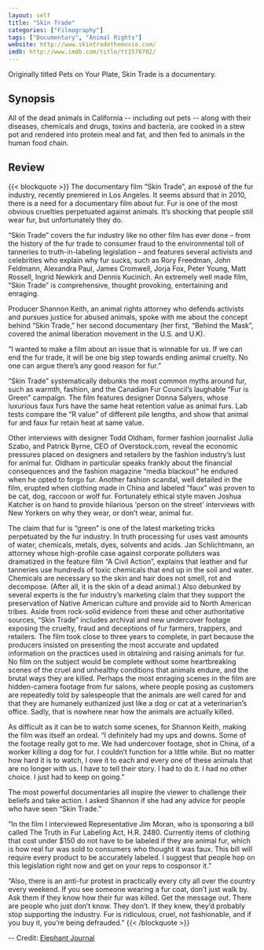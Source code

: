 ```yaml
---
layout: self
title: "Skin Trade"
categories: ["Filmography"]
tags: ["Documentary", "Animal Rights"]
website: http://www.skintradethemovie.com/
imdb: http://www.imdb.com/title/tt1576702/
---
```


Originally titled Pets on Your Plate, Skin Trade is a documentary.

## Synopsis

All of the dead animals in California -- including out pets -- along with their diseases, chemicals and drugs, toxins and bacteria, are cooked in a stew pot and rendered into protein meal and fat, and then fed to animals in the human food chain.

## Review

{{< blockquote >}}
The documentary film “Skin Trade”, an exposé of the fur industry, recently premiered in Los Angeles. It seems absurd that in 2010, there is a need for a documentary film about fur. Fur is one of the most obvious cruelties perpetuated against animals. It’s shocking that people still wear fur, but unfortunately they do.

“Skin Trade” covers the fur industry like no other film has ever done – from the history of the fur trade to consumer fraud to the environmental toll of tanneries to truth-in-labeling legislation – and features several activists and celebrities who explain why fur sucks, such as Rory Freedman, John Feldmann, Alexandra Paul, James Cromwell, Jorja Fox, Peter Young, Matt Rossell, Ingrid Newkirk and Dennis Kucinich. An extremely well made film, “Skin Trade” is comprehensive, thought provoking, entertaining and enraging.

Producer Shannon Keith, an animal rights attorney who defends activists and pursues justice for abused animals, spoke with me about the concept behind “Skin Trade,” her second documentary (her first, “Behind the Mask”, covered the animal liberation movement in the U.S. and U.K).

“I wanted to make a film about an issue that is winnable for us. If we can end the fur trade, it will be one big step towards ending animal cruelty. No one can argue there’s any good reason for fur.”

“Skin Trade” systematically debunks the most common myths around fur, such as warmth, fashion, and the Canadian Fur Council’s laughable “Fur is Green” campaign. The film features designer Donna Salyers, whose luxurious faux furs have the same heat retention value as animal furs. Lab tests compare the “R value” of different pile lengths, and show that animal fur and faux fur retain heat at same value.

Other interviews with designer Todd Oldham, former fashion journalist Julia Szabo, and Patrick Byrne, CEO of Overstock.com, reveal the economic pressures placed on designers and retailers by the fashion industry’s lust for animal fur. Oldham in particular speaks frankly about the financial consequences and the fashion magazine “media blackout” he endured when he opted to forgo fur. Another fashion scandal, well detailed in the film, erupted when clothing made in China and labeled “faux” was proven to be cat, dog, raccoon or wolf fur. Fortunately ethical style maven Joshua Katcher is on hand to provide hilarious ‘person on the street’ interviews with New Yorkers on why they wear, or don’t wear, animal fur.

The claim that fur is “green” is one of the latest marketing tricks perpetuated by the fur industry. In truth processing fur uses vast amounts of water, chemicals, metals, dyes, solvents and acids. Jan Schlichtmann, an attorney whose high-profile case against corporate polluters was dramatized in the feature film “A Civil Action”, explains that leather and fur tanneries use hundreds of toxic chemicals that end up in the soil and water. Chemicals are necessary so the skin and hair does not smell, rot and decompose. (After all, it is the skin of a dead animal.) Also debunked by several experts is the fur industry’s marketing claim that they support the preservation of Native American culture and provide aid to North American tribes. Aside from rock-solid evidence from these and other authoritative sources, “Skin Trade” includes archival and new undercover footage exposing the cruelty, fraud and deceptions of fur farmers, trappers, and retailers. The film took close to three years to complete, in part because the producers insisted on presenting the most accurate and updated information on the practices used in obtaining and raising animals for fur. No film on the subject would be complete without some heartbreaking scenes of the cruel and unhealthy conditions that animals endure, and the brutal ways they are killed. Perhaps the most enraging scenes in the film are hidden-camera footage from fur salons, where people posing as customers are repeatedly told by salespeople that the animals are well cared for and that they are humanely euthanized just like a dog or cat at a veterinarian’s office. Sadly, that is nowhere near how the animals are actually killed.

As difficult as it can be to watch some scenes, for Shannon Keith, making the film was itself an ordeal. “I definitely had my ups and downs. Some of the footage really got to me. We had undercover footage, shot in China, of a worker killing a dog for fur. I couldn’t function for a little while. But no matter how hard it is to watch, I owe it to each and every one of these animals that are no longer with us. I have to tell their story. I had to do it. I had no other choice. I just had to keep on going.”

The most powerful documentaries alI inspire the viewer to challenge their beliefs and take action. I asked Shannon if she had any advice for people who have seen “Skin Trade.”

“In the film I interviewed Representative Jim Moran, who is sponsoring a bill called The Truth in Fur Labeling Act, H.R. 2480. Currently items of clothing that cost under $150 do not have to be labeled if they are animal fur, which is how real fur was sold to consumers who thought it was faux. This bill will require every product to be accurately labeled. I suggest that people hop on this legislation right now and get on your reps to cosponsor it.”

“Also, there is an anti-fur protest in practically every city all over the country every weekend. If you see someone wearing a fur coat, don’t just walk by. Ask them if they know how their fur was killed. Get the message out. There are people who just don’t know. They don’t. If they knew, they’d probably stop supporting the industry. Fur is ridiculous, cruel, not fashionable, and if you buy it, you’re being defrauded.”
{{< /blockquote >}}

-- Credit: [Elephant Journal](https://www.elephantjournal.com/2010/03/skin-trade-how-much-is-your-skin-worth/)

